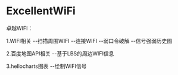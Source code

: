 # ExcellentWiFi
卓越WIFI：

1.WIFI相关
  --扫描周围WIFI
  --连接WIFI
  --弱口令破解
  --信号强弱历史图

2.百度地图API相关
  --基于LBS的周边WIFI信息

3.hellocharts图表
  --绘制WIFI信号
